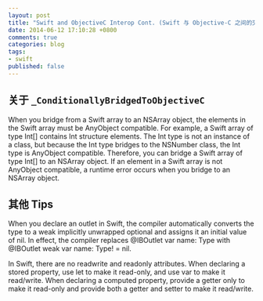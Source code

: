 ```yaml
---
layout: post
title: "Swift and ObjectiveC Interop Cont. (Swift 与 Objective-C 之间的交互，续坑)"
date: 2014-06-12 17:10:28 +0800
comments: true
categories: blog
tags:
- swift
published: false
---
```


## 关于 ``_ConditionallyBridgedToObjectiveC``

When you bridge from a Swift array to an NSArray object, the elements in the Swift array must be AnyObject compatible. For example, a Swift array of type Int[] contains Int structure elements. The Int type is not an instance of a class, but because the Int type bridges to the NSNumber class, the Int type is AnyObject compatible. Therefore, you can bridge a Swift array of type Int[] to an NSArray object. If an element in a Swift array is not AnyObject compatible, a runtime error occurs when you bridge to an NSArray object.

## 其他 Tips

When you declare an outlet in Swift, the compiler automatically converts the type to a weak implicitly unwrapped optional and assigns it an initial value of nil. In effect, the compiler replaces @IBOutlet var name: Type with @IBOutlet weak var name: Type! = nil.

In Swift, there are no readwrite and readonly attributes. When declaring a stored property, use let to make it read-only, and use var to make it read/write. When declaring a computed property, provide a getter only to make it read-only and provide both a getter and setter to make it read/write.
